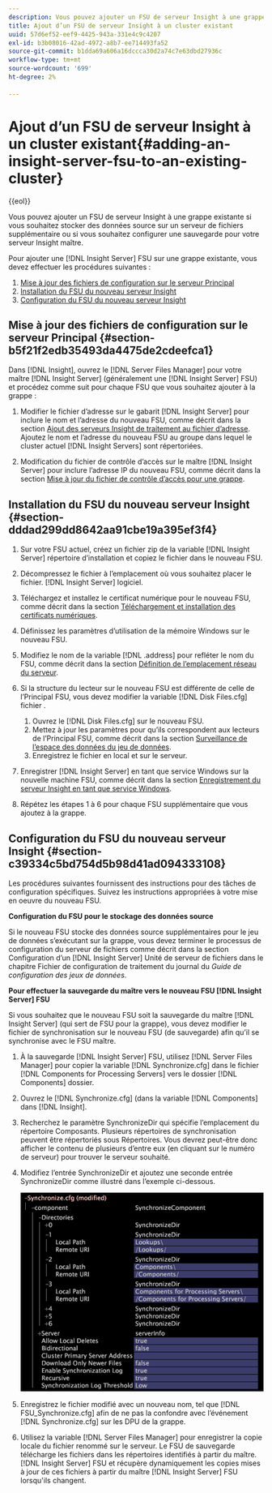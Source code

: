 ```yaml
---
description: Vous pouvez ajouter un FSU de serveur Insight à une grappe existante si vous souhaitez stocker des données source sur un serveur de fichiers supplémentaire ou si vous souhaitez configurer une sauvegarde pour votre serveur Insight maître.
title: Ajout d’un FSU de serveur Insight à un cluster existant
uuid: 57d6ef52-eef9-4425-943a-331e4c9c4207
exl-id: b3b08016-42ad-4972-a8b7-ee714493fa52
source-git-commit: b1dda69a606a16dccca30d2a74c7e63dbd27936c
workflow-type: tm+mt
source-wordcount: '699'
ht-degree: 2%

---
```


# Ajout d’un FSU de serveur Insight à un cluster existant{#adding-an-insight-server-fsu-to-an-existing-cluster}

{{eol}}

Vous pouvez ajouter un FSU de serveur Insight à une grappe existante si vous souhaitez stocker des données source sur un serveur de fichiers supplémentaire ou si vous souhaitez configurer une sauvegarde pour votre serveur Insight maître.

Pour ajouter une [!DNL Insight Server] FSU sur une grappe existante, vous devez effectuer les procédures suivantes :

1. [Mise à jour des fichiers de configuration sur le serveur Principal](../../../../../home/c-inst-svr/c-install-ins-svr/c-ins-svr-clstrs/c-add-ins-svrs-ex-clstr/c-add-fsu-ex-clstr.md#section-b5f21f2edb35493da4475de2cdeefca1)
1. [Installation du FSU du nouveau serveur Insight](../../../../../home/c-inst-svr/c-install-ins-svr/c-ins-svr-clstrs/c-add-ins-svrs-ex-clstr/c-add-fsu-ex-clstr.md#section-dddad299dd8642aa91cbe19a395ef3f4)
1. [Configuration du FSU du nouveau serveur Insight](../../../../../home/c-inst-svr/c-install-ins-svr/c-ins-svr-clstrs/c-add-ins-svrs-ex-clstr/c-add-fsu-ex-clstr.md#section-c39334c5bd754d5b98d41ad094333108)

## Mise à jour des fichiers de configuration sur le serveur Principal {#section-b5f21f2edb35493da4475de2cdeefca1}

Dans [!DNL Insight], ouvrez le [!DNL Server Files Manager] pour votre maître [!DNL Insight Server] (généralement une [!DNL Insight Server] FSU) et procédez comme suit pour chaque FSU que vous souhaitez ajouter à la grappe :

1. Modifier le fichier d’adresse sur le gabarit [!DNL Insight Server] pour inclure le nom et l’adresse du nouveau FSU, comme décrit dans la section [Ajout des serveurs Insight de traitement au fichier d’adresse](../../../../../home/c-inst-svr/c-install-ins-svr/c-ins-svr-clstrs/c-inst-ins-svr-clstr/c-inst-proc-clstr/c-config-mstr-ins-svr-clstr.md#section-2fe5298180164e8dbaa59ea6b6ff682d). Ajoutez le nom et l’adresse du nouveau FSU au groupe dans lequel le cluster actuel [!DNL Insight Servers] sont répertoriées.

1. Modification du fichier de contrôle d’accès sur le maître [!DNL Insight Server] pour inclure l’adresse IP du nouveau FSU, comme décrit dans la section [Mise à jour du fichier de contrôle d’accès pour une grappe](../../../../../home/c-inst-svr/c-install-ins-svr/c-ins-svr-clstrs/c-inst-ins-svr-clstr/c-inst-proc-clstr/c-config-mstr-ins-svr-clstr.md#section-fce1367d92a445168c35e9ca506e7d6b).

## Installation du FSU du nouveau serveur Insight {#section-dddad299dd8642aa91cbe19a395ef3f4}

1. Sur votre FSU actuel, créez un fichier zip de la variable [!DNL Insight Server] répertoire d’installation et copiez le fichier dans le nouveau FSU.
1. Décompressez le fichier à l’emplacement où vous souhaitez placer le fichier. [!DNL Insight Server] logiciel.
1. Téléchargez et installez le certificat numérique pour le nouveau FSU, comme décrit dans la section [Téléchargement et installation des certificats numériques](../../../../../home/c-inst-svr/c-install-ins-svr/t-install-proc-inst-svr-dpu/c-dnld-dgtl-cert/c-dnld-dgtl-cert.md#concept-4f79c240492f4e52b6375b4b3bbefa17).
1. Définissez les paramètres d’utilisation de la mémoire Windows sur le nouveau FSU.
1. Modifiez le nom de la variable [!DNL .address] pour refléter le nom du FSU, comme décrit dans la section [Définition de l’emplacement réseau du serveur](../../../../../home/c-inst-svr/c-install-ins-svr/t-install-proc-inst-svr-dpu/c-svrs-ntwk-loc/c-svrs-ntwk-loc.md#concept-87dd2aa3448c415ca1285bc445a8c649).

1. Si la structure du lecteur sur le nouveau FSU est différente de celle de l’Principal FSU, vous devez modifier la variable [!DNL Disk Files.cfg] fichier .

   1. Ouvrez le [!DNL Disk Files.cfg] sur le nouveau FSU.
   1. Mettez à jour les paramètres pour qu’ils correspondent aux lecteurs de l’Principal FSU, comme décrit dans la section [Surveillance de l’espace des données du jeu de données](../../../../../home/c-inst-svr/c-admin-inst-svr/c-mntr-disk-spc/t-mntr-dtst-data-spc.md#task-6223fa2c718845678824a0a96df96a03).
   1. Enregistrez le fichier en local et sur le serveur.

1. Enregistrer [!DNL Insight Server] en tant que service Windows sur la nouvelle machine FSU, comme décrit dans la section [Enregistrement du serveur Insight en tant que service Windows](../../../../../home/c-inst-svr/c-install-ins-svr/t-install-proc-inst-svr-dpu/c-reg-wdws-svc.md#concept-f2c7aa891d544a2595aa01d0d796a540).

1. Répétez les étapes 1 à 6 pour chaque FSU supplémentaire que vous ajoutez à la grappe.

## Configuration du FSU du nouveau serveur Insight {#section-c39334c5bd754d5b98d41ad094333108}

Les procédures suivantes fournissent des instructions pour des tâches de configuration spécifiques. Suivez les instructions appropriées à votre mise en oeuvre du nouveau FSU.

**Configuration du FSU pour le stockage des données source**

Si le nouveau FSU stocke des données source supplémentaires pour le jeu de données s’exécutant sur la grappe, vous devez terminer le processus de configuration du serveur de fichiers comme décrit dans la section Configuration d’un [!DNL Insight Server] Unité de serveur de fichiers dans le chapitre Fichier de configuration de traitement du journal du *Guide de configuration des jeux de données*.

**Pour effectuer la sauvegarde du maître vers le nouveau FSU [!DNL Insight Server] FSU**

Si vous souhaitez que le nouveau FSU soit la sauvegarde du maître [!DNL Insight Server] (qui sert de FSU pour la grappe), vous devez modifier le fichier de synchronisation sur le nouveau FSU (de sauvegarde) afin qu’il se synchronise avec le FSU maître.

1. À la sauvegarde [!DNL Insight Server] FSU, utilisez [!DNL Server Files Manager] pour copier la variable [!DNL Synchronize.cfg] dans le fichier [!DNL Components for Processing Servers] vers le dossier [!DNL Components] dossier.

1. Ouvrez le [!DNL Synchronize.cfg] (dans la variable [!DNL Components] dans [!DNL Insight].

1. Recherchez le paramètre SynchronizeDir qui spécifie l’emplacement du répertoire Composants. Plusieurs répertoires de synchronisation peuvent être répertoriés sous Répertoires. Vous devrez peut-être donc afficher le contenu de plusieurs d’entre eux (en cliquant sur le numéro de serveur) pour trouver le serveur souhaité.
1. Modifiez l’entrée SynchronizeDir et ajoutez une seconde entrée SynchronizeDir comme illustré dans l’exemple ci-dessous.

   ![](assets/cfg_cluster_SynchronizeDirEditComponents.png)

1. Enregistrez le fichier modifié avec un nouveau nom, tel que [!DNL FSU_Synchronize.cfg] afin de ne pas la confondre avec l’événement [!DNL Synchronize.cfg] sur les DPU de la grappe.

1. Utilisez la variable [!DNL Server Files Manager] pour enregistrer la copie locale du fichier renommé sur le serveur. Le FSU de sauvegarde télécharge les fichiers dans les répertoires identifiés à partir du maître. [!DNL Insight Server] FSU et récupère dynamiquement les copies mises à jour de ces fichiers à partir du maître [!DNL Insight Server] FSU lorsqu&#39;ils changent.
